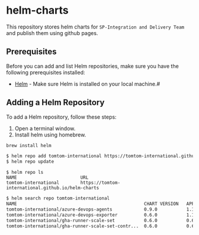 # helm-charts

This repository stores helm charts for `SP-Integration and Delivery Team` and publish them using github pages.

## Prerequisites

Before you can add and list Helm repositories, make sure you have the following prerequisites installed:

- [Helm](https://helm.sh/) - Make sure Helm is installed on your local machine.#

## Adding a Helm Repository

To add a Helm repository, follow these steps:

1. Open a terminal window.
2. Install helm using homebrew.

```bash
brew install helm
```

```bash
$ helm repo add tomtom-international https://tomtom-international.github.io/helm-charts
$ helm repo update
```

```
$ helm repo ls
NAME                       	URL
tomtom-international       	https://tomtom-international.github.io/helm-charts
```

```bash
$ helm search repo tomtom-international
NAME                                              	CHART VERSION	APP VERSION	DESCRIPTION
tomtom-international/azure-devops-agents          	0.9.0        	1.16.0     	A Helm chart for Kubernetes
tomtom-international/azure-devops-exporter        	0.6.0        	1.16.0     	A Helm chart for Kubernetes ADO Exporter
tomtom-international/gha-runner-scale-set         	0.6.0        	0.6.0      	A Helm chart for deploying an AutoScalingRunnerSet
tomtom-international/gha-runner-scale-set-contr...	0.6.0        	0.6.0      	A Helm chart for install actions-runner-control...
```
